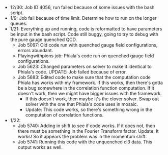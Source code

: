- 12/30: Job ID 4056, run failed because of some issues with the bash script. 
- 1/9: Job fail because of time limit. Determine how to run on the longer queues.
- 1/21: Everything up and running, code is reformatted to have parameters be input in the bash script. Code still buggy, going to try to debug with the pure gauge quenched QCD.
  - Job 5097: Old code run with quenched gauge field configurations, errors abundant.
  - Playingwithpions job: Phiala's code run on quenched gauge field configurations.
  - Job 5623: Changed parameters on solver to make it identical to Phiala's code. UPDATE: Job failed because of error.
  - Job 5683: Edited code to make sure that the computation code Phiala has works with my framework. If this works, then there's gotta be a bug somewhere in the correlation function computation. If it doesn't work, then we might have bigger issues with the framework.
    - If this doesn't work, then maybe it's the clover solver. Swap out solver with the one that Phiala's code uses in mosaic.
    - Update: This code works, so there's something wrong in the computation of correlation functions.
- 1/22:
  - Job 5740: Adding in shift to see if code works. If it does not, then there must be something in the Fourier Transform factor. Update: It works! So it appears the problem was in the momentum shift.
  - Job 5741: Running this code with the unquenched cl3 data. This output works as well.
